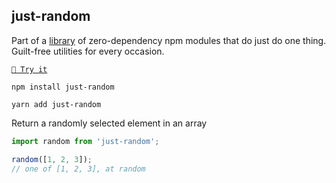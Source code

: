 ## just-random

Part of a [library](https://anguscroll.com/just) of zero-dependency npm modules that do just do one thing.
Guilt-free utilities for every occasion.

[`🍦 Try it`](https://anguscroll.com/just/just-random)

```shell
npm install just-random
```
```shell
yarn add just-random
```

Return a randomly selected element in an array

```js
import random from 'just-random';

random([1, 2, 3]);
// one of [1, 2, 3], at random
```
